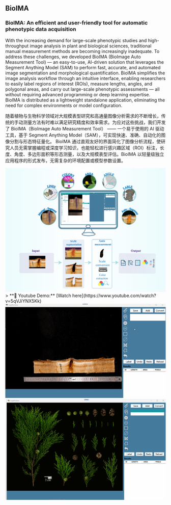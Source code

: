 ## BioIMA
### BioIMA: An efficient and user-friendly tool for automatic phenotypic data acquisition

With the increasing demand for large-scale phenotypic studies and high-throughput image analysis in plant and biological sciences, traditional manual measurement methods are becoming increasingly inadequate. To address these challenges, we developed BioIMA (BioImage Auto Measurement Tool) — an easy-to-use, AI-driven solution that leverages the Segment Anything Model (SAM) to perform fast, accurate, and automated image segmentation and morphological quantification.
BioIMA simplifies the image analysis workflow through an intuitive interface, enabling researchers to easily label regions of interest (ROIs), measure lengths, angles, and polygonal areas, and carry out large-scale phenotypic assessments — all without requiring advanced programming or deep learning expertise. BioIMA is distributed as a lightweight standalone application, eliminating the need for complex environments or model configuration.

随着植物与生物科学领域对大规模表型研究和高通量图像分析需求的不断增长，传统的手动测量方法有时难以满足研究精度和效率需求。为应对这些挑战，我们开发了 BioIMA（BioImage Auto Measurement Tool） —— 一个易于使用的 AI 驱动工具，基于 Segment Anything Model（SAM），可实现快速、准确、自动化的图像分割与形态特征量化。
BioIMA 通过直观友好的界面简化了图像分析流程，使研究人员无需掌握编程或深度学习知识，也能轻松进行感兴趣区域（ROI）标注，长度、角度、多边形面积等形态测量，以及大规模表型评估。BioIMA 以轻量级独立应用程序的形式发布，无需复杂的环境配置或模型参数设置。

<img src="https://github.com/jingwanglab/BioIMA/blob/public/assets/f1.png" >
> **🎥 Youtube Demo:** [Watch here](https://www.youtube.com/watch?v=5qVJiYNX5Kk)

<img src="https://github.com/jingwanglab/BioIMA/blob/public/assets/knotdatamea.gif" >
<img src="https://github.com/jingwanglab/BioIMA/blob/public/assets/scale1.gif" >
